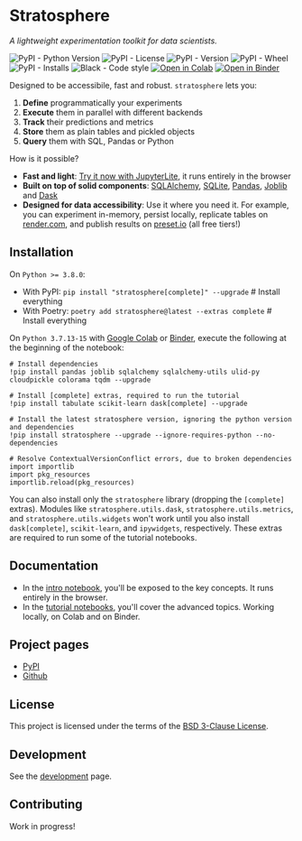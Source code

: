 # Stratosphere

*A lightweight experimentation toolkit for data scientists.*

![PyPI - Python Version](https://img.shields.io/pypi/pyversions/stratosphere)
![PyPI - License](https://img.shields.io/pypi/l/stratosphere)
![PyPI - Version](https://img.shields.io/pypi/v/stratosphere)
![PyPI - Wheel](https://img.shields.io/pypi/wheel/stratosphere)
![PyPI - Installs](https://img.shields.io/pypi/dm/stratosphere)
![Black - Code style](https://img.shields.io/badge/code%20style-black-000000.svg)
[![Open in Colab](https://colab.research.google.com/assets/colab-badge.svg)](https://colab.research.google.com/drive/1dkKBwhm4L_MMoWWtfD0FAFgTFP1BV40c)
[![Open in Binder](https://mybinder.org/badge_logo.svg)](https://mybinder.org/v2/gh/elehcimd/stratosphere/HEAD)

Designed to be accessibile, fast and robust. `stratosphere` lets you:

1. **Define** programmatically your experiments
2. **Execute** them in parallel with different backends
3. **Track** their predictions and metrics
4. **Store** them as plain tables and pickled objects
5. **Query** them with SQL, Pandas or Python

How is it possible?

* **Fast and light**: [Try it now with JupyterLite](https://github.com/elehcimd/stratosphere/blob/main/doc/JUPYTERLITE.md), it runs entirely in the browser
* **Built on top of solid components**: [SQLAlchemy](https://www.sqlalchemy.org/), [SQLite](https://www.sqlite.org/), [Pandas](https://pandas.pydata.org/), [Joblib](https://joblib.readthedocs.io/en/latest/) and [Dask](https://www.dask.org/)
* **Designed for data accessibility**: Use it where you need it. For example, you can experiment in-memory, persist locally, replicate tables on [render.com](https://render.com), and publish results on [preset.io](https://preset.io) (all free tiers!)

## Installation

On `Python >= 3.8.0`:

* With PyPI: `pip install "stratosphere[complete]" --upgrade` # Install everything
* With Poetry: `poetry add stratosphere@latest --extras complete` # Install everything

On `Python 3.7.13-15` with [Google Colab](https://colab.research.google.com/) or 
[Binder](https://mybinder.org), execute the following at the beginning of the notebook:

```
# Install dependencies
!pip install pandas joblib sqlalchemy sqlalchemy-utils ulid-py cloudpickle colorama tqdm --upgrade

# Install [complete] extras, required to run the tutorial
!pip install tabulate scikit-learn dask[complete] --upgrade

# Install the latest stratosphere version, ignoring the python version and dependencies
!pip install stratosphere --upgrade --ignore-requires-python --no-dependencies

# Resolve ContextualVersionConflict errors, due to broken dependencies
import importlib
import pkg_resources
importlib.reload(pkg_resources)
```

You can also install only the `stratosphere` library (dropping the `[complete]` extras).
Modules like `stratosphere.utils.dask`, `stratosphere.utils.metrics`, and `stratosphere.utils.widgets`
won't work until you also install `dask[complete]`, `scikit-learn`, and `ipywidgets`, respectively.
These extras are required to run some of the tutorial notebooks.

## Documentation

* In the [intro notebook](https://github.com/elehcimd/stratosphere/blob/main/doc/JUPYTERLITE.md), you'll be exposed to the key concepts. It runs entirely in the browser.
* In the [tutorial notebooks](./notebooks/), you'll cover the advanced topics. Working locally, on Colab and on Binder.


## Project pages

* [PyPI](https://pypi.org/project/stratosphere/)
* [Github](https://github.com/elehcimd/stratosphere)

## License

This project is licensed under the terms of the [BSD 3-Clause License](https://github.com/elehcimd/stratosphere/blob/main/LICENSE).

## Development

See the [development](https://github.com/elehcimd/stratosphere/blob/main/docs/DEVELOPMENT.md) page.

## Contributing

Work in progress!
